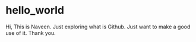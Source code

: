 # hello_world

Hi, This is Naveen. Just exploring what is Github. Just want to make a good use of it. Thank you.
